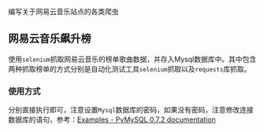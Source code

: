 编写关于网易云音乐站点的各类爬虫

## 网易云音乐飙升榜

使用`selenium`抓取网易云音乐的榜单歌曲数据，并存入Mysql数据库中。其中包含两种抓取榜单的方式分别是自动化测试工具`selenium`抓取以及`requests`库抓取。

### 使用方式
分别直接执行即可，注意设置`Mysql`数据库的密码，如果没有密码，注意修改连接数据库的语句，参考：[Examples - PyMySQL 0.7.2 documentation](https://pymysql.readthedocs.io/en/latest/user/examples.html)

